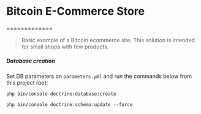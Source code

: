 # Bitcoin E-Commerce Store
=============

> Basic example of a Bitcoin ecommerce site. This solution is intended for small shops with few products.


##### Database creation
Set DB parameters on `parameters.yml` and run the commands below from this project root:

```
php bin/console doctrine:database:create
```

```
php bin/console doctrine:schema:update --force
```